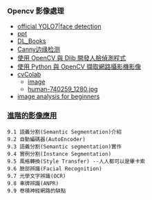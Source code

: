 ### Opencv 影像處理
* [official YOLO7|face detection](https://www.youtube.com/watch?v=mHsmWmVbjHs)
* [ppt](https://drive.google.com/drive/u/1/folders/1m-F4-XVig1VQBTvubo4BYn_gXd0ujOP-)
* [DL_Books](https://github.com/mc6666/DL_Book)
* [Canny边缘检测](https://www.kancloud.cn/aollo/aolloopencv/271603)
* [使用 OpenCV 與 Dlib 開發人臉偵測程式](https://blog.gtwang.org/programming/python-opencv-dlib-face-detection-implementation-tutorial/?fbclid=IwAR2rgyOjBNFUbiqvcViE-dQC2XmFNKsHbl1eVP7QktTe6vEmpiX8taXKlsY)
* [使用 Python 與 OpenCV 擷取網路攝影機影像](https://blog.gtwang.org/programming/opencv-webcam-video-capture-and-file-write-tutorial/)
* [cvColab](https://github.com/jumbokh/python_learn/blob/master/notebooks/cvColab.ipynb)
    * [image](https://github.com/jumbokh/python_learn/blob/master/notebooks/image.jpg)
    * [human-740259_1280.jpg](https://github.com/jumbokh/python_learn/blob/master/notebooks/human-740259_1280.jpg)
* [image analysis for beginners](https://towardsdatascience.com/image-analysis-for-beginners-how-to-read-images-video-webcam-and-screen-3778e26760e2)

### [進階的影像應用](https://github.com/mc6666/DL_Book)
```
9.1 語義分割(Semantic Segmentation)介紹
9.2 自動編碼器(AutoEncoder)
9.3 語義分割(Semantic segmentation)實作
9.4 實例分割(Instance Segmentation)
9.5 風格轉換(Style Transfer) --人人都可以是畢卡索
9.6 臉部辨識(Facial Recognition)
9.7 光學文字辨識(OCR)
9.8 車牌辨識(ANPR)
9.9 卷積神經網路的缺點
```
